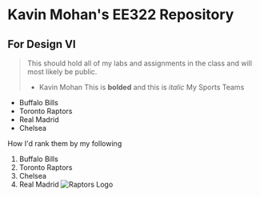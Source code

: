 # Kavin Mohan's EE322 Repository
## For Design VI
> This should hold all of my labs and assignments in the class and will most likely be public.
>  - Kavin Mohan
This is __bolded__ and this is _italic_
My Sports Teams
- Buffalo Bills
- Toronto Raptors
- Real Madrid
- Chelsea

How I'd rank them by my following
1. Buffalo Bills
2. Toronto Raptors
3. Chelsea
4. Real Madrid
![Raptors Logo](https://www.si.com/.image/c_limit%2Ccs_srgb%2Cq_auto:good%2Cw_550/MTY4MjU2Mjg4OTkxMzU2ODI5/toronto-raptors-new-logo.webp)
